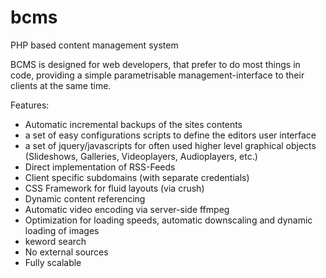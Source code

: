 # bcms
PHP based content management system

BCMS is designed for web developers, that prefer to do most things in code, providing a simple parametrisable management-interface to their clients at the same time.

Features:
- Automatic incremental backups of the sites contents
- a set of easy configurations scripts to define the editors user interface
- a set of jquery/javascripts for often used higher level graphical objects (Slideshows, Galleries, Videoplayers, Audioplayers, etc.)
- Direct implementation of RSS-Feeds
- Client specific subdomains (with separate credentials)
- CSS Framework for fluid layouts (via crush)
- Dynamic content referencing
- Automatic video encoding via server-side ffmpeg
- Optimization for loading speeds, automatic downscaling and dynamic loading of images
- keword search
- No external sources
- Fully scalable
